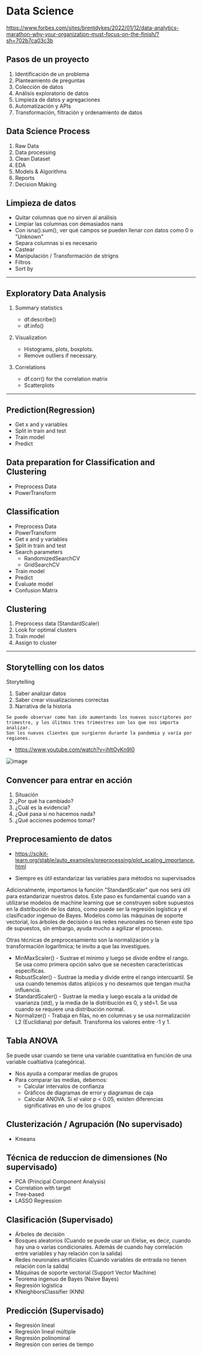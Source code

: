 # Data Science

https://www.forbes.com/sites/brentdykes/2022/01/12/data-analytics-marathon-why-your-organization-must-focus-on-the-finish/?sh=702b7ca03c3b

## Pasos de un proyecto

1. Identificación de un problema
2. Planteamiento de preguntas
3. Colección de datos
4. Análisis exploratorio de datos
5. Limpieza de datos y agregaciones
6. Automatización y APIs
7. Transformación, filtración y ordenamiento de datos

## Data Science Process

1. Raw Data
2. Data processing
3. Clean Dataset
4. EDA
5. Models & Algorithms
6. Reports
7. Decision Making

## Limpieza de datos

- Quitar columnas que no sirven al análisis 
- Limpiar las columnas con demasiados nans
- Con isna().sum(), ver qué campos se pueden llenar con datos como 0 o "Unknown"
- Separa columnas si es necesario
- Castear
- Manipulación / Transformación de strigns
- Filtros
- Sort by

---

## Exploratory Data Analysis

1. Summary statistics
    - df.describe()
    - df.info()

2. Visualization
    - Histograms, plots, boxplots.
    - Remove outliers if necessary.

3. Correlations
    - df.corr() for the correlation matrix
    - Scatterplots

--- 

## Prediction(Regression)

- Get x and y variables
- Split in train and test
- Train model
- Predict
   
## Data preparation for Classification and Clustering
- Preprocess Data
- PowerTransform
    
## Classification
- Preprocess Data
- PowerTransform
- Get x and y variables
- Split in train and test
- Search parameters
    - RandomizedSearchCV
    - GridSearchCV        
- Train model
- Predict
- Evaluate model
- Confusion Matrix

## Clustering

1. Preprocess data (StandardScaler)
2. Look for optimal clusters
3. Train model
4. Assign to cluster

---
    
## Storytelling con los datos

Storytelling

1. Saber analizar datos
2. Saber crear visualizaciones correctas
3. Narrativa de la historia

```
Se puede observar como han ido aumentando los nuevos suscriptores por trimestre, y los úlitmos tres trimestres son los que nos importa analizar.
Son los nuevos clientes que surgieron durante la pandemia y varía por regiones.
```

- https://www.youtube.com/watch?v=ihltOyKn9I0

![image](https://user-images.githubusercontent.com/78183885/129826387-d1479726-fc67-4aec-aede-9da1e97d83fb.png)

## Convencer para entrar en acción

1. Situación
2. ¿Por qué ha cambiado?
3. ¿Cuál es la evidencia?
4. ¿Qué pasa si no hacemos nada?
5. ¿Qué acciones podemos tomar?

## Preprocesamiento de datos 

- https://scikit-learn.org/stable/auto_examples/preprocessing/plot_scaling_importance.html

* Siempre es útil estandarizar las variables para métodos no supervisados

Adicionalmente, importamos la función "StandardScaler" que nos será útil para estandarizar nuestros datos. Este paso es fundamental cuando van a utilizarse modelos de machine learning que se construyen sobre supuestos en la distribución de los datos, como puede ser la regresión logística y el clasificador ingenuo de Bayes. Modelos como las máquinas de soporte vectorial, los árboles de decisión o las redes neuronales no tienen este tipo de supuestos, sin embargo, ayuda mucho a agilizar el proceso.

Otras técnicas de preprocesamiento son la normalización y la transformación logarítmica; te invito a que las investigues.


* MinMaxScaler() - Sustrae el mínimo y luego se divide en6tre el rango. Se usa como primera opción salvo que se necesiten características específicas.
* RobustScaler() - Sustrae la media y divide entre el rango intercuartil. Se usa cuando tenemos datos atípicos y no deseamos que tengan mucha influencia.
* StandardScaler() - Sustrae la media y luego escala a la unidad de vaarianza (std), y la media de la distribución es 0, y std=1. Se usa cuando se requiere una distribución normal.
* Normalizer() - Trabaja en filas, no en columnas y se usa normalización L2 (Euclidiana) por default. Transforma los valores entre -1 y 1.

## Tabla ANOVA

Se puede usar cuando se tiene una variable cuantitativa en función de una variable cualtiativa (categórica).

- Nos ayuda a comparar medias de grupos
- Para comparar las medias, debemos:
  -  Calcular intervalos de confianza
  -  Gráficos de diagramas de error y diagramas de caja
  -  Calcular ANOVA. Si el valor p < 0.05, existen diferencias significativas en uno de los grupos

## Clusterización / Agrupación (No supervisado)

- Kmeans 

## Técnica de reduccion de dimensiones (No supervisado)

- PCA (Principal Component Analysis)
- Correlation with target
- Tree-based
- LASSO Regression

## Clasificación (Supervisado)

- Árboles de decisión 
- Bosques aleatorios (Cuando se puede usar un if/else, es decir, cuando hay una o varias condicionales. Además de cuando hay correlación entre variables y hay relación con la salida)
- Redes neuronales artificiales (Cuando variables de entrada no tienen relación con la salida)
- Máquinas de soporte vectorial (Support Vector Machine)
- Teorema ingenuo de Bayes (Naive Bayes)
- Regresión logística
- KNeighborsClassifier (KNN)

## Predicción (Supervisado)

- Regresión lineal
- Regresión lineal múltiple
- Regresión polinominal
- Regresión con series de tiempo
